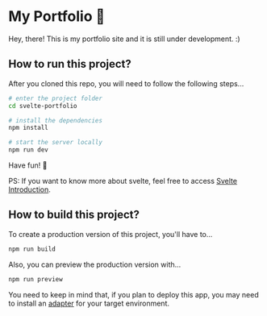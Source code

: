 # My Portfolio 🚧
Hey, there! This is my portfolio site and it is still under development. :)

## How to run this project?
After you cloned this repo, you will need to follow the following steps...

```bash
# enter the project folder
cd svelte-portfolio

# install the dependencies
npm install

# start the server locally
npm run dev
```

Have fun! 🤗

PS: If you want to know more about svelte, feel free to access [Svelte Introduction](https://kit.svelte.dev/docs/introduction).

## How to build this project?
To create a production version of this project, you'll have to...

```bash
npm run build
```

Also, you can preview the production version with...

```bash
npm run preview
```

You need to keep in mind that, if you plan to deploy this app, you may need to install an [adapter](https://kit.svelte.dev/docs/adapters) for your target environment.
